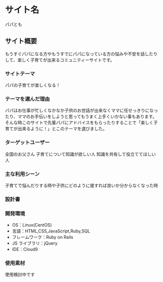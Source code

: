 # サイト名

パパとも

## サイト概要

もうすぐパパになる方やもうすでにパパになっている方の悩みや不安を話したりして、楽しく子育てが出来るコミュニティーサイトです。

### サイトテーマ

パパの子育てが楽しくなる！

### テーマを選んだ理由

パパはお仕事が忙しくなかなか子供のお世話が出来なくママに任せっきりになったり、ママのお手伝いをしようと思ってもうまく上手くいかない事もあります。そんな時このサイトで先輩パパにアドバイスをもらったりすることで「楽しく子育てが出来るように！」とこのテーマを選びました。

### ターゲットユーザー

全国のお父さん
子育てについて知識が欲しい人
知識を共有して役立ててほしい人

### 主な利用シーン

子育てで悩んだりする時や子供にどのように接すれば良いか分からなくなった時

### 設計書



### 開発環境
- OS：Linux(CentOS)
- 言語：HTML,CSS,JavaScript,Ruby,SQL
- フレームワーク：Ruby on Rails
- JS ライブラリ：jQuery
- IDE：Cloud9

### 使用素材
使用検討中です

